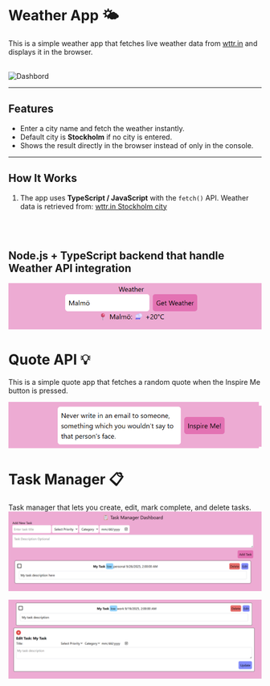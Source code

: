 
# Weather App 🌤️

This is a simple weather app that fetches live weather data from [wttr.in](https://wttr.in) and displays it in the browser.
<br><br>

<img width="999" height="789" alt="Dashbord" src="https://github.com/user-attachments/assets/93f8291c-09ab-40c7-aa26-832822f15e6c" />




---

## Features
- Enter a city name and fetch the weather instantly.
- Default city is **Stockholm** if no city is entered.
- Shows the result directly in the browser instead of only in the console.

---

## How It Works
1. The app uses **TypeScript / JavaScript** with the `fetch()` API.
Weather data is retrieved from:  [wttr.in Stockholm city](https://wttr.in/{Stockholm}?format=3)

<br><br>
## Node.js + TypeScript backend that handle Weather API integration

<img src="images/weatherResponse.png" />

# Quote API 💡
This is a simple quote app that fetches a random quote when the Inspire Me button is pressed.

<img src="images/quoteAPI.png">

# Task Manager 📋
Task manager that lets you create, edit, mark complete, and delete tasks.
<img src="images/Task manager.png">

<img src="images/editform.png">